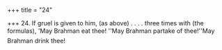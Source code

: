 +++
title = "24"

+++
24. If gruel is given to him, (as above) . . . . three times with (the formulas), 'May Brahman eat thee! ''May Brahman partake of thee!''May Brahman drink thee!
